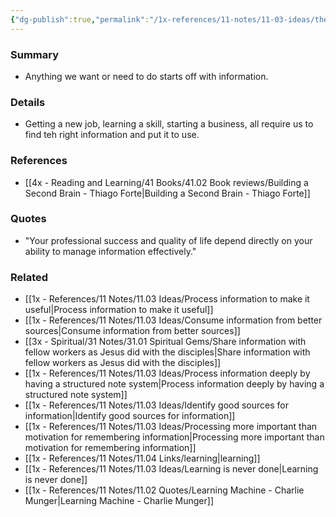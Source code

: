 ```yaml
---
{"dg-publish":true,"permalink":"/1x-references/11-notes/11-03-ideas/the-basic-building-block-of-everything-we-do-is-information/","title":"The basic building block of everything we do is information","created":"2023-09-14T16:42:48.521+03:00","updated":"2024-02-14T20:18:22.469+03:00"}
---
```



### Summary
- Anything we want or need to do starts off with information.

### Details
- Getting a new job, learning a skill, starting a business, all require us to find teh right information and put it to use.

### References
- [[4x - Reading and Learning/41 Books/41.02 Book reviews/Building a Second Brain - Thiago Forte\|Building a Second Brain - Thiago Forte]]

### Quotes
- "Your professional success and quality of life depend directly on your ability to manage information effectively."


### Related
- [[1x - References/11 Notes/11.03 Ideas/Process information to make it useful\|Process information to make it useful]]
- [[1x - References/11 Notes/11.03 Ideas/Consume information from better sources\|Consume information from better sources]]
- [[3x - Spiritual/31 Notes/31.01 Spiritual Gems/Share information with fellow workers as Jesus did with the disciples\|Share information with fellow workers as Jesus did with the disciples]]
- [[1x - References/11 Notes/11.03 Ideas/Process information deeply by having a structured note system\|Process information deeply by having a structured note system]]
- [[1x - References/11 Notes/11.03 Ideas/Identify good sources for information\|Identify good sources for information]]
- [[1x - References/11 Notes/11.03 Ideas/Processing more important than motivation for remembering information\|Processing more important than motivation for remembering information]]
- [[1x - References/11 Notes/11.04 Links/learning\|learning]]
- [[1x - References/11 Notes/11.03 Ideas/Learning is never done\|Learning is never done]]
- [[1x - References/11 Notes/11.02 Quotes/Learning Machine - Charlie Munger\|Learning Machine - Charlie Munger]]